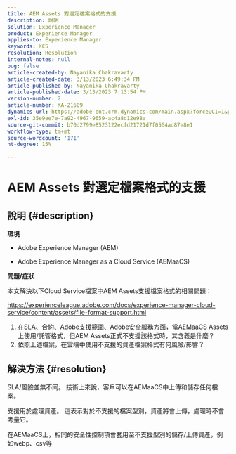 ```yaml
---
title: AEM Assets 對選定檔案格式的支援
description: 說明
solution: Experience Manager
product: Experience Manager
applies-to: Experience Manager
keywords: KCS
resolution: Resolution
internal-notes: null
bug: false
article-created-by: Nayanika Chakravarty
article-created-date: 3/13/2023 6:49:34 PM
article-published-by: Nayanika Chakravarty
article-published-date: 3/13/2023 7:13:54 PM
version-number: 2
article-number: KA-21609
dynamics-url: https://adobe-ent.crm.dynamics.com/main.aspx?forceUCI=1&pagetype=entityrecord&etn=knowledgearticle&id=005662c9-cfc1-ed11-83ff-6045bd0065b6
exl-id: 35e9ee7e-7a92-4967-9659-ac4a8d12e98a
source-git-commit: b70d2799e8523122ecfd21721d7f0564ad87e8e1
workflow-type: tm+mt
source-wordcount: '171'
ht-degree: 15%

---
```


# AEM Assets 對選定檔案格式的支援

## 說明 {#description}


<b>環境</b>

- Adobe Experience Manager (AEM)

- Adobe Experience Manager as a Cloud Service (AEMaaCS)

<b>問題/症狀</b>

本文解決以下Cloud Service檔案中AEM Assets支援檔案格式的相關問題：

<https://experienceleague.adobe.com/docs/experience-manager-cloud-service/content/assets/file-format-support.html>


1. 在SLA、合約、Adobe支援範圍、Adobe安全服務方面，當AEMaaCS Assets上使用/託管格式，但AEM Assets正式不支援該格式時，其含義是什麼？
2. 依照上述檔案，在雲端中使用不支援的資產檔案格式有何風險/影響？



## 解決方法 {#resolution}


SLA/風險並無不同。 技術上來說，客戶可以在AEMaaCS中上傳和儲存任何檔案。

支援用於處理資產。 這表示對於不支援的檔案型別，資產將會上傳，處理時不會考量它。

在AEMaaCS上，相同的安全性控制項會套用至不支援型別的儲存/上傳資產，例如webp、csv等

